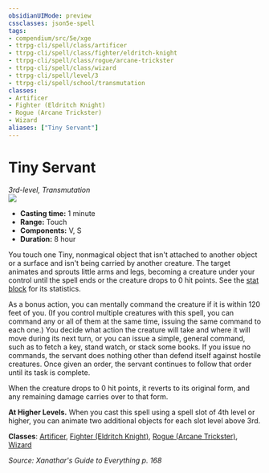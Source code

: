 ```yaml
---
obsidianUIMode: preview
cssclasses: json5e-spell
tags:
- compendium/src/5e/xge
- ttrpg-cli/spell/class/artificer
- ttrpg-cli/spell/class/fighter/eldritch-knight
- ttrpg-cli/spell/class/rogue/arcane-trickster
- ttrpg-cli/spell/class/wizard
- ttrpg-cli/spell/level/3
- ttrpg-cli/spell/school/transmutation
classes:
- Artificer
- Fighter (Eldritch Knight)
- Rogue (Arcane Trickster)
- Wizard
aliases: ["Tiny Servant"]
---
```

# Tiny Servant
*3rd-level, Transmutation*  
![](/3-Mechanics/CLI/spells/img/tiny-servant.webp#right)  

- **Casting time:** 1 minute
- **Range:** Touch
- **Components:** V, S
- **Duration:** 8 hour

You touch one Tiny, nonmagical object that isn't attached to another object or a surface and isn't being carried by another creature. The target animates and sprouts little arms and legs, becoming a creature under your control until the spell ends or the creature drops to 0 hit points. See the [stat block](/3-Mechanics/CLI/bestiary/construct/tiny-servant-xge.md) for its statistics.

As a bonus action, you can mentally command the creature if it is within 120 feet of you. (If you control multiple creatures with this spell, you can command any or all of them at the same time, issuing the same command to each one.) You decide what action the creature will take and where it will move during its next turn, or you can issue a simple, general command, such as to fetch a key, stand watch, or stack some books. If you issue no commands, the servant does nothing other than defend itself against hostile creatures. Once given an order, the servant continues to follow that order until its task is complete.

When the creature drops to 0 hit points, it reverts to its original form, and any remaining damage carries over to that form.

**At Higher Levels.** When you cast this spell using a spell slot of 4th level or higher, you can animate two additional objects for each slot level above 3rd.

**Classes**: [Artificer](/3-Mechanics/CLI/classes/artificer-tce.md), [Fighter (Eldritch Knight)](/3-Mechanics/CLI/classes/fighter-eldritch-knight.md), [Rogue (Arcane Trickster)](/3-Mechanics/CLI/classes/rogue-arcane-trickster.md), [Wizard](/3-Mechanics/CLI/classes/wizard.md)

*Source: Xanathar's Guide to Everything p. 168*